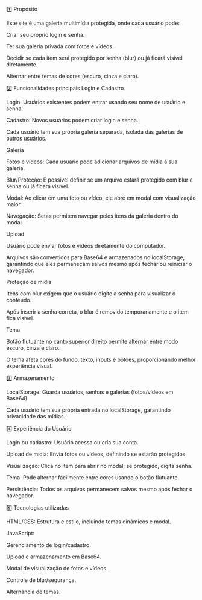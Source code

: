 1️⃣ Propósito

Este site é uma galeria multimídia protegida, onde cada usuário pode:

Criar seu próprio login e senha.

Ter sua galeria privada com fotos e vídeos.

Decidir se cada item será protegido por senha (blur) ou já ficará visível diretamente.

Alternar entre temas de cores (escuro, cinza e claro).

2️⃣ Funcionalidades principais
Login e Cadastro

Login: Usuários existentes podem entrar usando seu nome de usuário e senha.

Cadastro: Novos usuários podem criar login e senha.

Cada usuário tem sua própria galeria separada, isolada das galerias de outros usuários.

Galeria

Fotos e vídeos: Cada usuário pode adicionar arquivos de mídia à sua galeria.

Blur/Proteção: É possível definir se um arquivo estará protegido com blur e senha ou já ficará visível.

Modal: Ao clicar em uma foto ou vídeo, ele abre em modal com visualização maior.

Navegação: Setas permitem navegar pelos itens da galeria dentro do modal.

Upload

Usuário pode enviar fotos e vídeos diretamente do computador.

Arquivos são convertidos para Base64 e armazenados no localStorage, garantindo que eles permaneçam salvos mesmo após fechar ou reiniciar o navegador.

Proteção de mídia

Itens com blur exigem que o usuário digite a senha para visualizar o conteúdo.

Após inserir a senha correta, o blur é removido temporariamente e o item fica visível.

Tema

Botão flutuante no canto superior direito permite alternar entre modo escuro, cinza e claro.

O tema afeta cores do fundo, texto, inputs e botões, proporcionando melhor experiência visual.

3️⃣ Armazenamento

LocalStorage: Guarda usuários, senhas e galerias (fotos/vídeos em Base64).

Cada usuário tem sua própria entrada no localStorage, garantindo privacidade das mídias.

4️⃣ Experiência do Usuário

Login ou cadastro: Usuário acessa ou cria sua conta.

Upload de mídia: Envia fotos ou vídeos, definindo se estarão protegidos.

Visualização: Clica no item para abrir no modal; se protegido, digita senha.

Tema: Pode alternar facilmente entre cores usando o botão flutuante.

Persistência: Todos os arquivos permanecem salvos mesmo após fechar o navegador.

5️⃣ Tecnologias utilizadas

HTML/CSS: Estrutura e estilo, incluindo temas dinâmicos e modal.

JavaScript:

Gerenciamento de login/cadastro.

Upload e armazenamento em Base64.

Modal de visualização de fotos e vídeos.

Controle de blur/segurança.

Alternância de temas.
